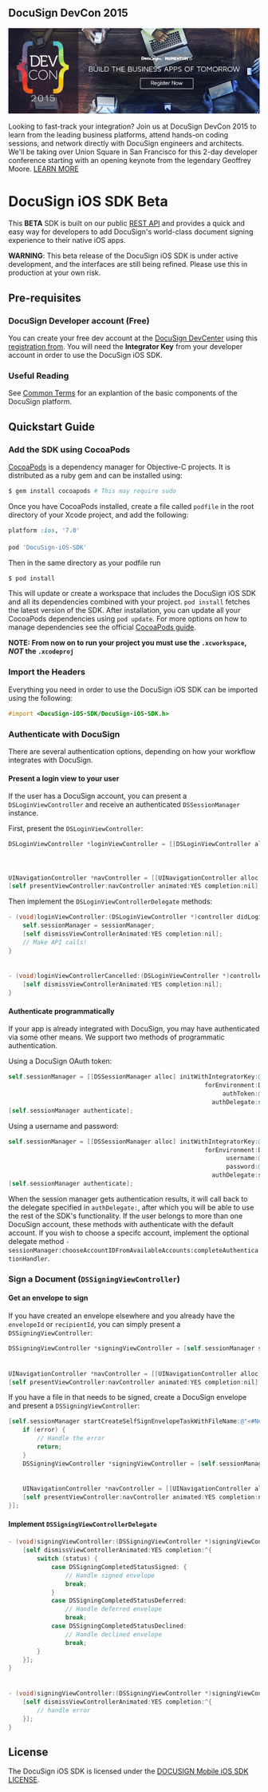 DocuSign DevCon 2015
----------

![Alt text](DevCon.jpg "DocuSign DevCon 2015")

Looking to fast-track your integration?  Join us at DocuSign DevCon 2015 to learn from the leading business platforms, attend hands-on coding sessions, and network directly with DocuSign engineers and architects.  We'll be taking over Union Square in San Francisco for this 2-day developer conference starting with an opening keynote from the legendary Geoffrey Moore.  [LEARN MORE](http://momentum.docusign.com/san-francisco/dev-con/?mc=devcon-github-ios)


DocuSign iOS SDK Beta
=========================================

This **BETA** SDK is built on our public [REST API](https://www.docusign.com/p/RESTAPIGuide/RESTAPIGuide.htm) and provides a quick and easy way for developers to add DocuSign's world-class document signing experience to their native iOS apps.

**WARNING**: This beta release of the DocuSign iOS SDK is under active development, and the interfaces are still being refined. Please use this in production at your own risk.

Pre-requisites
----------

### DocuSign Developer account (Free)

You can create your free dev account at the [DocuSign DevCenter](https://www.docusign.com/developer-center) using this [registration from](https://www.docusign.com/developer-center/get-started). You will need the **Integrator Key** from your developer account in order to use the DocuSign iOS SDK.

### Useful Reading

See [Common Terms](https://www.docusign.com/developer-center/explore/common-terms) for an explantion of the basic components of the DocuSign platform.

Quickstart Guide
----------

### Add the SDK using CocoaPods

[CocoaPods](http://cocoapods.org) is a dependency manager for Objective-C projects. It is distributed as a ruby gem and can be installed using:

```bash
$ gem install cocoapods # This may require sudo
```

Once you have CocoaPods installed, create a file called `podfile` in the root directory of your Xcode project, and add the following:

```ruby
platform :ios, '7.0'

pod 'DocuSign-iOS-SDK'
```

Then in the same directory as your podfile run

```bash
$ pod install
```

This will update or create a workspace that includes the DocuSign iOS SDK and all its dependencies combined with your project. `pod install` fetches the latest version of the SDK. After installation, you can update all your CocoaPods dependencies using `pod update`. For more options on how to manage dependencies see the official [CocoaPods guide](http://guides.cocoapods.org/using/the-podfile.html).

**NOTE:  From now on to run your project you must use the `.xcworkspace`, *NOT* the `.xcodeproj`**

### Import the Headers

Everything you need in order to use the DocuSign iOS SDK can be imported using the following:

```objective-c
#import <DocuSign-iOS-SDK/DocuSign-iOS-SDK.h>
```

### Authenticate with DocuSign

There are several authentication options, depending on how your workflow integrates with DocuSign.

#### Present a login view to your user

If the user has a DocuSign account, you can present a `DSLoginViewController` and receive an authenticated `DSSessionManager` instance.

First, present the `DSLoginViewController`:
```objective-c
DSLoginViewController *loginViewController = [[DSLoginViewController alloc] initWithIntegratorKey:@"<#IntegratorKey#>"
                                                                                   forEnvironment:DSRestAPIEnvironmentDemo
                                                                                            email:@"<#email#>" //This will pre-populate the UI
                                                                                         delegate:self];
UINavigationController *navController = [[UINavigationController alloc] initWithRootViewController:loginViewController];
[self presentViewController:navController animated:YES completion:nil];
```

Then implement the `DSLoginViewControllerDelegate` methods:

```objective-c
- (void)loginViewController:(DSLoginViewController *)controller didLoginWithSessionManager:(DSSessionManager *)sessionManager {
    self.sessionManager = sessionManager;
    [self dismissViewControllerAnimated:YES completion:nil];
    // Make API calls!
}


- (void)loginViewControllerCancelled:(DSLoginViewController *)controller {
    [self dismissViewControllerAnimated:YES completion:nil];
}

```


#### Authenticate programmatically

If your app is already integrated with DocuSign, you may have authenticated via some other means. We support two methods of programmatic authentication.

Using a DocuSign OAuth token:

```objective-c
self.sessionManager = [[DSSessionManager alloc] initWithIntegratorKey:@"<#IntegratorKey#>"
                                                       forEnvironment:DSRestAPIEnvironmentDemo
                                                            authToken:@"<#AuthToken#>"
                                                         authDelegate:self];
[self.sessionManager authenticate];
```

Using a username and password:

```objective-c
self.sessionManager = [[DSSessionManager alloc] initWithIntegratorKey:@"<#IntegratorKey#>"
                                                       forEnvironment:DSRestAPIEnvironmentDemo
                                                             username:@"<#email#>"
                                                             password:@"<#password#>"
                                                         authDelegate:self];
[self.sessionManager authenticate];
```

When the session manager gets authentication results, it will call back to the delegate specified in `authDelegate:`, after which you will be able to use the rest of the SDK's functionality. If the user belongs to more than one DocuSign account, these methods with authenticate with the default account. If you wish to choose a specifc account, implement the optional delegate method `-sessionManager:chooseAccountIDFromAvailableAccounts:completeAuthenticationHandler`.

### Sign a Document (`DSSigningViewController`)

#### Get an envelope to sign

If you have created an envelope elsewhere and you already have the `envelopeId` or `recipientId`, you can simply present a `DSSigningViewController`:

```objective-c
DSSigningViewController *signingViewController = [self.sessionManager signingViewControllerForRecipientWithID:@"<#recipientId#>"
                                                                                             inEnvelopeWithID:@"<#envelopeId#>"
                                                                                                     delegate:self];
UINavigationController *navController = [[UINavigationController alloc] initWithRootViewController:signingViewController];
[self presentViewController:navController animated:YES completion:nil];
```

If you have a file in that needs to be signed, create a DocuSign envelope and present a `DSSigningViewController`:

```objective-c
[self.sessionManager startCreateSelfSignEnvelopeTaskWithFileName:@"<#NewFileName#>" fileURL:<#LocalFileURL#> completionHandler:^(DSCreateEnvelopeResponse *response, NSError *error) {
    if (error) {
        // Handle the error
        return;
    }
    DSSigningViewController *signingViewController = [self.sessionManager signingViewControllerForRecipientWithID:nil
                                                                                                 inEnvelopeWithID:response.envelopeID
                                                                                                         delegate:self];
    UINavigationController *navController = [[UINavigationController alloc] initWithRootViewController:signingViewController];
    [self presentViewController:navController animated:YES completion:nil];
}];
```

#### Implement `DSSigningViewControllerDelegate`

```objective-c
- (void)signingViewController:(DSSigningViewController *)signingViewController completedWithStatus:(DSSigningCompletedStatus)status {
    [self dismissViewControllerAnimated:YES completion:^{
        switch (status) {
            case DSSigningCompletedStatusSigned: {
                // Handle signed envelope
                break;
            }
            case DSSigningCompletedStatusDeferred:
                // Handle deferred envelope
                break;
            case DSSigningCompletedStatusDeclined:
                // Handle declined envelope
                break;
        }
    }];
}


- (void)signingViewController:(DSSigningViewController *)signingViewController failedWithError:(NSError *)error {
    [self dismissViewControllerAnimated:YES completion:^{
        // handle error
    }];
}
```

License
----------

The DocuSign iOS SDK is licensed under the [DOCUSIGN Mobile iOS SDK LICENSE](LICENSE).

